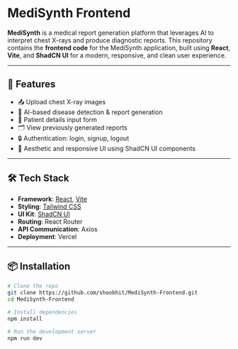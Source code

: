 # MediSynth Frontend

**MediSynth** is a medical report generation platform that leverages AI to interpret chest X-rays and produce diagnostic reports. This repository contains the **frontend code** for the MediSynth application, built using **React**, **Vite**, and **ShadCN UI** for a modern, responsive, and clean user experience.

---

## 🚀 Features

- 📤 Upload chest X-ray images
- 🧠 AI-based disease detection & report generation
- 📄 Patient details input form
- 🗂️ View previously generated reports
- 🔒 Authentication: login, signup, logout
- 🎨 Aesthetic and responsive UI using ShadCN UI components

---

## 🛠️ Tech Stack

- **Framework**: [React](https://react.dev/), [Vite](https://vitejs.dev/)
- **Styling**: [Tailwind CSS](https://tailwindcss.com/)
- **UI Kit**: [ShadCN UI](https://ui.shadcn.com/)
- **Routing**: React Router
- **API Communication**: Axios
- **Deployment**: Vercel

---

## 📦 Installation

```bash
# Clone the repo
git clone https://github.com/shoobhit/MediSynth-Frontend.git
cd MediSynth-Frontend

# Install dependencies
npm install

# Run the development server
npm run dev
